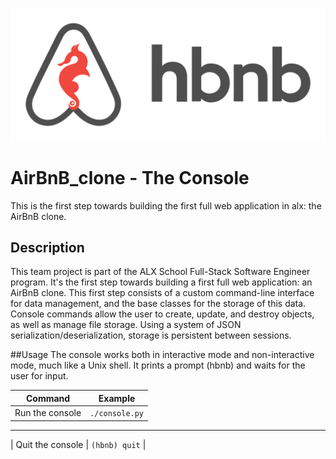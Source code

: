 ![hbnb logo](img/65f4a1dd9c51265f49d0.png)
# AirBnB_clone - The Console
This is the first step towards building the first full web application in alx: the AirBnB clone. 

## Description
This team project is part of the ALX School Full-Stack Software Engineer program. It's the first step towards building a first full web application: an AirBnB clone. This first step consists of a custom command-line interface for data management, and the base classes for the storage of this data. Console commands allow the user to create, update, and destroy objects, as well as manage file storage. Using a system of JSON serialization/deserialization, storage is persistent between sessions.

##Usage
The console works both in interactive mode and non-interactive mode, much like a Unix shell. It prints a prompt (hbnb) and waits for the user for input.

| Command | Example |
|---------|---------|
| Run the console | `./console.py` |
------------------------------------
| Quit the console | `(hbnb) quit` |
